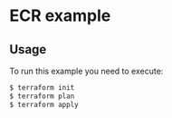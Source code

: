 # ECR example

## Usage
To run this example you need to execute:
```bash
$ terraform init
$ terraform plan
$ terraform apply
```
